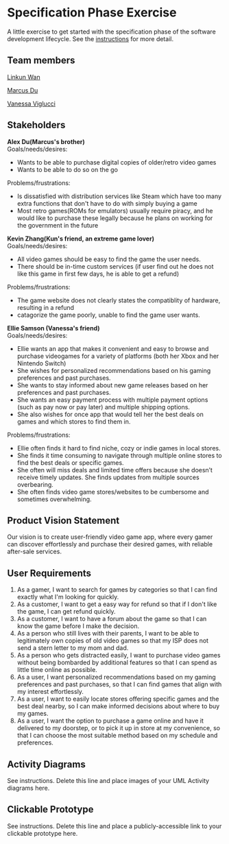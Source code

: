 # Specification Phase Exercise

A little exercise to get started with the specification phase of the software development lifecycle. See the [instructions](instructions.md) for more detail.

## Team members

[Linkun Wan](https://github.com/KKun117)

[Marcus Du](https://github.com/Quadram13)

[Vanessa Viglucci](https://github.com/VanessaViglucci)

## Stakeholders

**Alex Du(Marcus's brother)**<br>
Goals/needs/desires:
- Wants to be able to purchase digital copies of older/retro video games
- Wants to be able to do so on the go

Problems/frustrations:
- Is dissatisfied with distribution services like Steam which have too many extra functions that don't have to do with simply buying a game
- Most retro games(ROMs for emulators) usually require piracy, and he would like to purchase these legally because he plans on working for the government in the future

**Kevin Zhang(Kun's friend, an extreme game lover)**<br>
Goals/needs/desires:
- All video games should be easy to find the game the user needs.
- There should be in-time custom services (if user find out he does not like this game in first few days, he is able to get a refund)

Problems/frustrations:
- The game website does not clearly states the compatiblity of hardware, resulting in a refund
- catagorize the game poorly, unable to find the game user wants.

**Ellie Samson (Vanessa's friend)**<br>
Goals/needs/desires: 
-	Ellie wants an app that makes it convenient and easy to browse and purchase videogames for a variety of platforms (both her Xbox and her Nintendo Switch) 
-	She wishes for personalized recommendations based on his gaming preferences and past purchases. 
-	She wants to stay informed about new game releases based on her preferences and past purchases. 
-	She wants an easy payment process with multiple payment options (such as pay now or pay later) and multiple shipping options. 
-	She also wishes for once app that would tell her the best deals on games and which stores to find them in. 
            
Problems/frustrations: 
-	Ellie often finds it hard to find niche, cozy or indie games in local stores. 
-	She finds it time consuming to navigate through multiple online stores to find the best deals or specific games. 
-	She often will miss deals and limited time offers because she doesn’t receive timely updates. She finds updates from multiple sources overbearing. 
-	She often finds video game stores/websites to be cumbersome and sometimes overwhelming. 

## Product Vision Statement
Our vision is to create user-friendly video game app, where every gamer can discover effortlessly and purchase their desired games, with reliable after-sale services.

## User Requirements
1. As a gamer, I want to search for games by categories so that I can find exactly what I'm looking for quickly.
2. As a customer, I want to get a easy way for refund so that if I don't like the game, I can get refund quickly.
3. As a customer, I want to have a forum about the game so that I can know the game before I make the decision.
4. As a person who still lives with their parents, I want to be able to legitimately own copies of old video games so that my ISP does not send a stern letter to my mom and dad.
5. As a person who gets distracted easily, I want to purchase video games without being bombarded by additional features so that I can spend as little time online as possible.
6.	As a user, I want personalized recommendations based on my gaming preferences and past purchases, so that I can find games that align with my interest effortlessly. 
7.	As a user, I want to easily locate stores offering specific games and the best deal nearby, so I can make informed decisions about where to buy my games. 
8.	As a user, I want the option to purchase a game online and have it delivered to my doorstep, or to pick it up in store at my convenience, so that I can choose the most suitable method based on my schedule and preferences. 

## Activity Diagrams

See instructions. Delete this line and place images of your UML Activity diagrams here.

## Clickable Prototype

See instructions. Delete this line and place a publicly-accessible link to your clickable prototype here.

